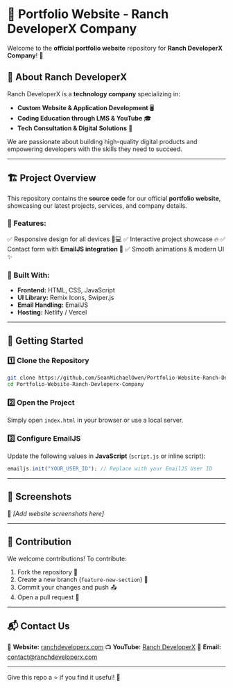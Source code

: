 # 📌 Portfolio Website - Ranch DeveloperX Company

Welcome to the **official portfolio website** repository for **Ranch DeveloperX Company**! 🚀

## 📖 About Ranch DeveloperX

Ranch DeveloperX is a **technology company** specializing in:
- **Custom Website & Application Development** 🖥️
- **Coding Education through LMS & YouTube** 🎓
- **Tech Consultation & Digital Solutions** 🔧

We are passionate about building high-quality digital products and empowering developers with the skills they need to succeed.

---

## 🏗️ Project Overview

This repository contains the **source code** for our official **portfolio website**, showcasing our latest projects, services, and company details.

### 🔹 Features:
✅ Responsive design for all devices 📱💻
✅ Interactive project showcase 🔥
✅ Contact form with **EmailJS integration** 📩
✅ Smooth animations & modern UI ✨

### 🔹 Built With:
- **Frontend:** HTML, CSS, JavaScript
- **UI Library:** Remix Icons, Swiper.js
- **Email Handling:** EmailJS
- **Hosting:** Netlify / Vercel

---

## 🚀 Getting Started

### 1️⃣ Clone the Repository
```bash
git clone https://github.com/SeanMichaelOwen/Portfolio-Website-Ranch-Devloperx-Company.git
cd Portfolio-Website-Ranch-Devloperx-Company
```

### 2️⃣ Open the Project
Simply open `index.html` in your browser or use a local server.

### 3️⃣ Configure EmailJS
Update the following values in **JavaScript** (`script.js` or inline script):
```javascript
emailjs.init("YOUR_USER_ID"); // Replace with your EmailJS User ID
```

---

## 📸 Screenshots
🔹 *[Add website screenshots here]*

---

## 🤝 Contribution
We welcome contributions! To contribute:
1. Fork the repository 🍴
2. Create a new branch (`feature-new-section`) 🌿
3. Commit your changes and push 📤
4. Open a pull request 📩

---

## 📬 Contact Us
🔗 **Website:** [ranchdeveloperx.com](#)
📺 **YouTube:** [Ranch DeveloperX](#)
📩 **Email:** [contact@ranchdeveloperx.com](#)

---

Give this repo a ⭐ if you find it useful! 🚀
